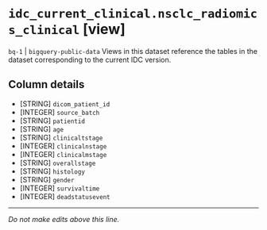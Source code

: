 # `idc_current_clinical.nsclc_radiomics_clinical` [view]
`bq-1` | `bigquery-public-data`
Views in this dataset reference the tables in the dataset corresponding to the current IDC version.

## Column details
* [STRING]    `dicom_patient_id`
* [INTEGER]   `source_batch`
* [STRING]    `patientid`
* [STRING]    `age`
* [STRING]    `clinicaltstage`
* [INTEGER]   `clinicalnstage`
* [INTEGER]   `clinicalmstage`
* [STRING]    `overallstage`
* [STRING]    `histology`
* [STRING]    `gender`
* [INTEGER]   `survivaltime`
* [INTEGER]   `deadstatusevent`

-------------------------------------------------------------------------------
*Do not make edits above this line.*
